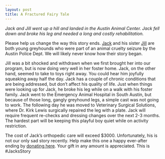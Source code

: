 ```yaml
---
layout: post
title: A Fractured Fairy Tale
---
```


*Jack and Jill went up a hill and landed in the Austin Animal Center.  Jack fell down and broke his leg and needed a long and costly rehabilitation.*

Please help us change the way this story ends. [Jack](/greyhounds/jack2) and his sister [Jill](/greyhounds/jill) are
both young greyhounds who were part of an animal cruelty seizure by the
Austin Police Dept. We will likely never know how their story began.

Jill was a bit shocked and withdrawn when we first brought her into our
program, but is now doing very well in her foster home. Jack, on the other
hand, seemed to take to toys right away. You could hear him joyfully squeaking
away half the day. Jack has a couple of chronic conditions that are being
addressed, but don’t affect his quality of life. Just when things
were looking up for Jack, he broke his leg while on a walk with his
foster family. Jack went to the Emergency Animal Hospital in
South Austin, but because of those long, gangly greyhound legs, a
simple cast was not going to work.  The following day he was moved to
Veterinary Surgical Solutions, where Dr. Kirk Lewis surgically
repaired the leg with a plate. Jack will require frequent re-checks
and dressing changes over the next 2-3 months.
The hardest part will be keeping this playful boy quiet while on activity
restriction.

The cost of Jack’s orthopedic care will exceed $3000. Unfortunately, his is not
our only sad story recently. Help make this one a happy ever-after ending
by [donating here](/donate/).
Your gift in any amount is appreciated. This is #JacksStory
